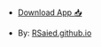 * [Download App 📥](https://RSaied.github.io/JsonTool/JSON%20Tool%20%7BV0.22%7D%20By%20@SaiedCh.apk)

* By: [RSaied.github.io](http://RSaied.github.io)
